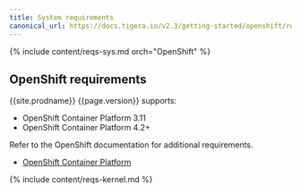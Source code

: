 ```yaml
---
title: System requirements
canonical_url: https://docs.tigera.io/v2.3/getting-started/openshift/requirements
---
```


{% include content/reqs-sys.md orch="OpenShift" %}

## OpenShift requirements

{{site.prodname}} {{page.version}} supports:

- OpenShift Container Platform 3.11
- OpenShift Container Platform 4.2+

Refer to the OpenShift documentation for additional requirements.

- [OpenShift Container Platform](https://docs.openshift.com/container-platform/3.11/install/prerequisites.html)

{% include content/reqs-kernel.md %}
